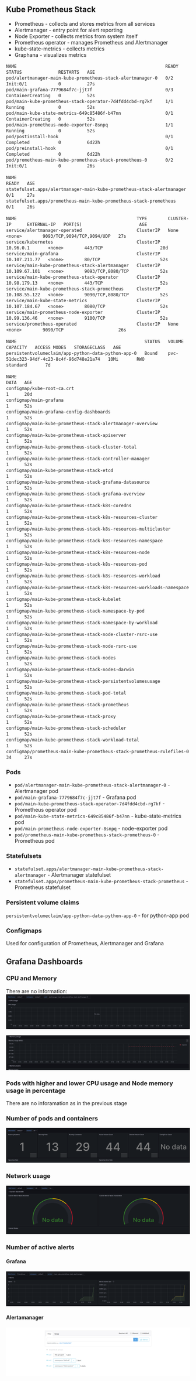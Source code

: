##  Kube Prometheus Stack

- Prometheus - collects and stores metrics from all services
- Alertmanager - entry point for alert reporting
- Node Exporter - collects metrics from system itself
- Prometheus operator - manages Prometheus and Alertmanager
- kube-state-metrics - collects metrics
- Graphana - visualizes metrics

```
NAME                                                         READY   STATUS              RESTARTS   AGE
pod/alertmanager-main-kube-prometheus-stack-alertmanager-0   0/2     Init:0/1            0          27s
pod/main-grafana-7779684f7c-jjt7f                            0/3     ContainerCreating   0          52s
pod/main-kube-prometheus-stack-operator-7d4fdd4cbd-rg7kf     1/1     Running             0          52s
pod/main-kube-state-metrics-649c85486f-b47nn                 0/1     ContainerCreating   0          52s
pod/main-prometheus-node-exporter-8snpq                      1/1     Running             0          52s
pod/postinstall-hook                                         0/1     Completed           0          6d22h
pod/preinstall-hook                                          0/1     Completed           0          6d22h
pod/prometheus-main-kube-prometheus-stack-prometheus-0       0/2     Init:0/1            0          26s

NAME                                                                    READY   AGE
statefulset.apps/alertmanager-main-kube-prometheus-stack-alertmanager   0/1     27s
statefulset.apps/prometheus-main-kube-prometheus-stack-prometheus       0/1     26s

NAME                                              TYPE        CLUSTER-IP      EXTERNAL-IP   PORT(S)                      AGE
service/alertmanager-operated                     ClusterIP   None            <none>        9093/TCP,9094/TCP,9094/UDP   27s
service/kubernetes                                ClusterIP   10.96.0.1       <none>        443/TCP                      20d
service/main-grafana                              ClusterIP   10.107.211.77   <none>        80/TCP                       52s
service/main-kube-prometheus-stack-alertmanager   ClusterIP   10.109.67.101   <none>        9093/TCP,8080/TCP            52s
service/main-kube-prometheus-stack-operator       ClusterIP   10.98.179.13    <none>        443/TCP                      52s
service/main-kube-prometheus-stack-prometheus     ClusterIP   10.108.55.122   <none>        9090/TCP,8080/TCP            52s
service/main-kube-state-metrics                   ClusterIP   10.107.184.67   <none>        8080/TCP                     52s
service/main-prometheus-node-exporter             ClusterIP   10.99.136.46    <none>        9100/TCP                     52s
service/prometheus-operated                       ClusterIP   None            <none>        9090/TCP                     26s

NAME                                                 STATUS   VOLUME                                     CAPACITY   ACCESS MODES   STORAGECLASS   AGE
persistentvolumeclaim/app-python-data-python-app-0   Bound    pvc-51dec323-94df-4c23-8c4f-96d748e21a74   10Mi       RWO            standard       7d

NAME                                                                     DATA   AGE
configmap/kube-root-ca.crt                                               1      20d
configmap/main-grafana                                                   1      52s
configmap/main-grafana-config-dashboards                                 1      52s
configmap/main-kube-prometheus-stack-alertmanager-overview               1      52s
configmap/main-kube-prometheus-stack-apiserver                           1      52s
configmap/main-kube-prometheus-stack-cluster-total                       1      52s
configmap/main-kube-prometheus-stack-controller-manager                  1      52s
configmap/main-kube-prometheus-stack-etcd                                1      52s
configmap/main-kube-prometheus-stack-grafana-datasource                  1      52s
configmap/main-kube-prometheus-stack-grafana-overview                    1      52s
configmap/main-kube-prometheus-stack-k8s-coredns                         1      52s
configmap/main-kube-prometheus-stack-k8s-resources-cluster               1      52s
configmap/main-kube-prometheus-stack-k8s-resources-multicluster          1      52s
configmap/main-kube-prometheus-stack-k8s-resources-namespace             1      52s
configmap/main-kube-prometheus-stack-k8s-resources-node                  1      52s
configmap/main-kube-prometheus-stack-k8s-resources-pod                   1      52s
configmap/main-kube-prometheus-stack-k8s-resources-workload              1      52s
configmap/main-kube-prometheus-stack-k8s-resources-workloads-namespace   1      52s
configmap/main-kube-prometheus-stack-kubelet                             1      52s
configmap/main-kube-prometheus-stack-namespace-by-pod                    1      52s
configmap/main-kube-prometheus-stack-namespace-by-workload               1      52s
configmap/main-kube-prometheus-stack-node-cluster-rsrc-use               1      52s
configmap/main-kube-prometheus-stack-node-rsrc-use                       1      52s
configmap/main-kube-prometheus-stack-nodes                               1      52s
configmap/main-kube-prometheus-stack-nodes-darwin                        1      52s
configmap/main-kube-prometheus-stack-persistentvolumesusage              1      52s
configmap/main-kube-prometheus-stack-pod-total                           1      52s
configmap/main-kube-prometheus-stack-prometheus                          1      52s
configmap/main-kube-prometheus-stack-proxy                               1      52s
configmap/main-kube-prometheus-stack-scheduler                           1      52s
configmap/main-kube-prometheus-stack-workload-total                      1      52s
configmap/prometheus-main-kube-prometheus-stack-prometheus-rulefiles-0   34     27s
```

### Pods

- `pod/alertmanager-main-kube-prometheus-stack-alertmanager-0` - Alertmanager pod
- `pod/main-grafana-7779684f7c-jjt7f` - Grafana pod
- `pod/main-kube-prometheus-stack-operator-7d4fdd4cbd-rg7kf` - Prometheus operator pod
- `pod/main-kube-state-metrics-649c85486f-b47nn` - kube-state-metrics pod
- `pod/main-prometheus-node-exporter-8snpq` - node-exporter pod
- `pod/prometheus-main-kube-prometheus-stack-prometheus-0` - Prometheus pod

### Statefulsets

- `statefulset.apps/alertmanager-main-kube-prometheus-stack-alertmanager` - Alertmanager statefulset
- `statefulset.apps/prometheus-main-kube-prometheus-stack-prometheus` - Prometheus statefulset

### Persistent volume claims

`persistentvolumeclaim/app-python-data-python-app-0` - for python-app pod

### Configmaps

Used for configuration of Prometheus, Alertmanager and Grafana

## Grafana Dashboards

### CPU and Memory

There are no information:
![cpu usage](images/cpu_usage.png)

![memory usage](images/memory.png)

### Pods with higher and lower CPU usage and Node memory usage in percentage 

There are no inforamation as in the previous stage

### Number of pods and containers

![num pods](images/pods.png)

### Network usage

![network](images/network.png)

### Number of active alerts

#### Grafana

![grafana alerts](images/alerts_grafana.png)

#### Alertamanager

![alertmanager alerts](images/alertmanager.png)